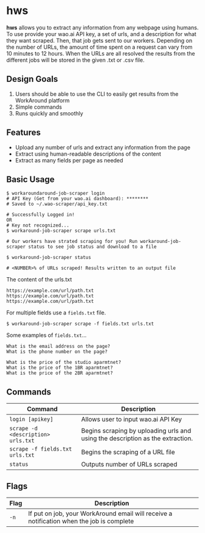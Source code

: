 # hws

**hws** allows you to extract any information from any webpage using humans. To use provide your wao.ai API key, a set of urls, 
and a description for what they want scraped. Then, that job gets sent to our workers.
Depending on the number of URLs, the amount of time spent on a request can vary from 10 minutes to 12 hours. 
When the URLs are all resolved the results from the different jobs will be stored in the given .txt or .csv file.

## Design Goals 

1. Users should be able to use the CLI to easily get results from the WorkAround platform
2. Simple commands 
3. Runs quickly and smoothly 
  

## Features

* Upload any number of urls and extract any information from the page
* Extract using human-readable descriptions of the content
* Extract as many fields per page as needed

## Basic Usage 

```
$ workaroundaround-job-scraper login
# API Key (Get from your wao.ai dashboard): ********
# Saved to ~/.wao-scraper/api_key.txt

# Successfully Logged in! 
OR 
# Key not recognized... 
$ workaround-job-scraper scrape urls.txt 

# Our workers have strated scraping for you! Run workaround-job-scraper status to see job status and download to a file   

$ workaround-job-scraper status 

# <NUMBER>% of URLs scraped! Results written to an output file
```

The content of the urls.txt

```
https://example.com/url/path.txt
https://example.com/url/path.txt
https://example.com/url/path.txt
```

For multiple fields use a `fields.txt` file.

```
$ workaround-job-scraper scrape -f fields.txt urls.txt
```

Some examples of `fields.txt`...

```
What is the email address on the page?
What is the phone number on the page?
```

```
What is the price of the studio aparmtnet?
What is the price of the 1BR aparmtnet?
What is the price of the 2BR aparmtnet?
```

## Commands

| Command                         | Description                         |
| ------------------------------- | ----------------------------------- |
| `login [apikey]`                | Allows user to input wao.ai API Key |
| `scrape -d <description> urls.txt`         | Begins scraping by uploading urls and using the description as the extraction.   |
| `scrape -f fields.txt urls.txt`         | Begins the scraping of a URL file   |
| `status`                        | Outputs number of URLs scraped      |

## Flags

| Flag     | Description                                                                               |
| -------- | ----------------------------------------------------------------------------------------- |
| `-n`     | If put on job, your WorkAround email will receive a notification when the job is complete |
